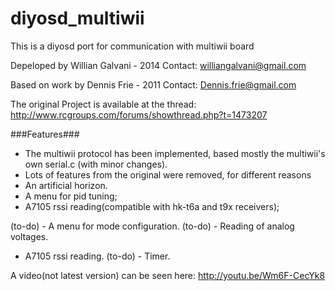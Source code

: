 diyosd_multiwii
===============

This is a diyosd port for communication with multiwii board

Depeloped by Willian Galvani - 2014
Contact: williangalvani@gmail.com

Based on work by Dennis Frie - 2011
Contact: Dennis.frie@gmail.com

The original Project is available at the thread: http://www.rcgroups.com/forums/showthread.php?t=1473207

###Features### 
- The multiwii protocol has been implemented, based mostly the multiwii's own serial.c (with minor changes).
- Lots of features from the original were removed, for different reasons
- An artificial horizon.
- A menu for pid tuning;
- A7105 rssi reading(compatible with hk-t6a and t9x receivers);

(to-do) - A menu for mode configuration.
(to-do) - Reading of analog voltages.
- A7105 rssi reading.
(to-do) - Timer.
 
A video(not latest version) can be seen here:
http://youtu.be/Wm6F-CecYk8
